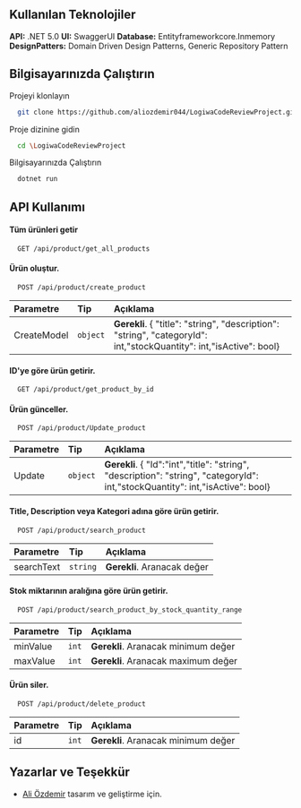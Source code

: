 
## Kullanılan Teknolojiler

**API:** .NET 5.0
**UI:** SwaggerUI
**Database:** Entityframeworkcore.Inmemory
**DesignPatters:** Domain Driven Design Patterns, Generic Repository Pattern



  
## Bilgisayarınızda Çalıştırın

Projeyi klonlayın

```bash
  git clone https://github.com/aliozdemir044/LogiwaCodeReviewProject.git
```

Proje dizinine gidin

```bash
  cd \LogiwaCodeReviewProject
```


 Bilgisayarınızda Çalıştırın

```bash
  dotnet run
```

  
## API Kullanımı

#### Tüm ürünleri getir

```http
  GET /api/product/get_all_products
```


#### Ürün oluştur.

```http
  POST /api/product/create_product
```

| Parametre | Tip     | Açıklama                       |
| :-------- | :------- | :-------------------------------- |
| CreateModel      | `object` | **Gerekli**. { "title": "string", "description": "string", "categoryId": int,"stockQuantity": int,"isActive": bool}|

#### ID'ye göre ürün getirir.

```http
  GET /api/product/get_product_by_id
```

#### Ürün günceller.
```http
  POST /api/product/Update_product
```

| Parametre | Tip     | Açıklama                       |
| :-------- | :------- | :-------------------------------- |
| Update      | `object` | **Gerekli**. { "Id":"int","title": "string", "description": "string", "categoryId": int,"stockQuantity": int,"isActive": bool}|

  #### Title, Description veya Kategori adına göre ürün getirir.

```http
  POST /api/product/search_product
```
| Parametre | Tip     | Açıklama                       |
| :-------- | :------- | :-------------------------------- |
| searchText      | `string` | **Gerekli**. Aranacak değer|

  #### Stok miktarının aralığına göre ürün getirir.

```http
  POST /api/product/search_product_by_stock_quantity_range
```
| Parametre | Tip     | Açıklama                       |
| :-------- | :------- | :-------------------------------- |
| minValue      | `int` | **Gerekli**. Aranacak minimum değer|
| maxValue      | `int` | **Gerekli**. Aranacak maximum değer|

 #### Ürün siler.

```http
  POST /api/product/delete_product
```
| Parametre | Tip     | Açıklama                       |
| :-------- | :------- | :-------------------------------- |
| id      | `int` | **Gerekli**. Aranacak minimum değer|


## Yazarlar ve Teşekkür

- [Ali Özdemir](https://www.github.com/aliozdemir044) tasarım ve geliştirme için.

  